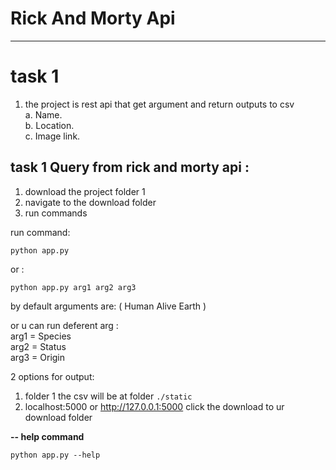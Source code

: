 # Rick And Morty Api
---

# task 1   
1. the project is rest api that get argument and return outputs to csv   
a. Name.  
b. Location.  
c. Image link.


## task 1 Query from rick and morty api : 
1. download the project folder 1
2. navigate to the download folder
3. run commands

run command:

```
python app.py
```
or : 
```
python app.py arg1 arg2 arg3
```

by default arguments are: ( Human Alive Earth )

or u can run deferent arg :    
arg1 = Species    
arg2 = Status    
arg3 = Origin 

2 options for output:
1. folder 1 the csv will be at folder `./static`
2. localhost:5000 or http://127.0.0.1:5000 click the download to ur download folder

**-- help command**
```
python app.py --help
```
